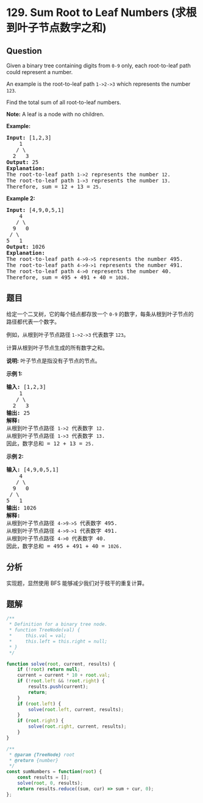 # 129. Sum Root to Leaf Numbers (求根到叶子节点数字之和)

## Question

Given a binary tree containing digits from `0-9` only, each root-to-leaf path could represent a number.

An example is the root-to-leaf path `1->2->3` which represents the number `123`.

Find the total sum of all root-to-leaf numbers.

**Note:** A leaf is a node with no children.

**Example:**

<pre><strong>Input:</strong> [1,2,3]
    1
   / \
  2   3
<strong>Output:</strong> 25
<strong>Explanation:</strong>
The root-to-leaf path <code>1-&gt;2</code> represents the number <code>12</code>.
The root-to-leaf path <code>1-&gt;3</code> represents the number <code>13</code>.
Therefore, sum = 12 + 13 = <code>25</code>.</pre>

**Example 2:**

<pre><strong>Input:</strong> [4,9,0,5,1]
    4
   / \
  9   0
&nbsp;/ \
5   1
<strong>Output:</strong> 1026
<strong>Explanation:</strong>
The root-to-leaf path <code>4-&gt;9-&gt;5</code> represents the number 495.
The root-to-leaf path <code>4-&gt;9-&gt;1</code> represents the number 491.
The root-to-leaf path <code>4-&gt;0</code> represents the number 40.
Therefore, sum = 495 + 491 + 40 = <code>1026</code>.</pre>

## 题目

给定一个二叉树，它的每个结点都存放一个 `0-9` 的数字，每条从根到叶子节点的路径都代表一个数字。

例如，从根到叶子节点路径 `1->2->3` 代表数字 `123`。

计算从根到叶子节点生成的所有数字之和。

**说明:** 叶子节点是指没有子节点的节点。

**示例 1:**

<pre><strong>输入:</strong> [1,2,3]
    1
   / \
  2   3
<strong>输出:</strong> 25
<strong>解释:</strong>
从根到叶子节点路径 <code>1-&gt;2</code> 代表数字 <code>12</code>.
从根到叶子节点路径 <code>1-&gt;3</code> 代表数字 <code>13</code>.
因此，数字总和 = 12 + 13 = <code>25</code>.</pre>

**示例 2:**

<pre><strong>输入:</strong> [4,9,0,5,1]
    4
   / \
  9   0
&nbsp;/ \
5   1
<strong>输出:</strong> 1026
<strong>解释:</strong>
从根到叶子节点路径 <code>4-&gt;9-&gt;5</code> 代表数字 495.
从根到叶子节点路径 <code>4-&gt;9-&gt;1</code> 代表数字 491.
从根到叶子节点路径 <code>4-&gt;0</code> 代表数字 40.
因此，数字总和 = 495 + 491 + 40 = <code>1026</code>.</pre>

## 分析

实现题，显然使用 BFS 能够减少我们对于枝干的重复计算。

## 题解

```javascript
/**
 * Definition for a binary tree node.
 * function TreeNode(val) {
 *     this.val = val;
 *     this.left = this.right = null;
 * }
 */

function solve(root, current, results) {
    if (!root) return null;
    current = current * 10 + root.val;
    if (!root.left && !root.right) {
        results.push(current);
        return;
    }
    if (root.left) {
        solve(root.left, current, results);
    }
    if (root.right) {
        solve(root.right, current, results);
    }
}

/**
 * @param {TreeNode} root
 * @return {number}
 */
const sumNumbers = function(root) {
    const results = [];
    solve(root, 0, results);
    return results.reduce((sum, cur) => sum + cur, 0);
};
```
